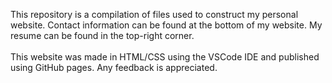 This repository is a compilation of files used to construct my personal website. Contact information can be found at the bottom of my website. My resume can be found in the top-right corner. 
<br />
<br />
This website was made in HTML/CSS using the VSCode IDE and published using GitHub pages. Any feedback is appreciated.
